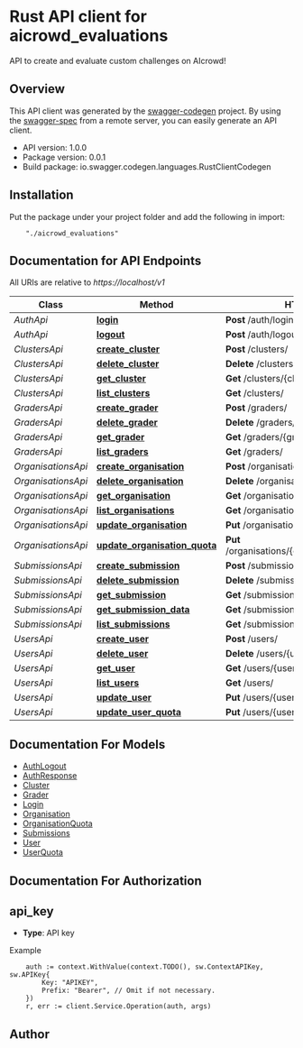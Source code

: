 # Rust API client for aicrowd_evaluations

API to create and evaluate custom challenges on AIcrowd!

## Overview
This API client was generated by the [swagger-codegen](https://github.com/swagger-api/swagger-codegen) project.  By using the [swagger-spec](https://github.com/swagger-api/swagger-spec) from a remote server, you can easily generate an API client.

- API version: 1.0.0
- Package version: 0.0.1
- Build package: io.swagger.codegen.languages.RustClientCodegen

## Installation
Put the package under your project folder and add the following in import:
```
    "./aicrowd_evaluations"
```

## Documentation for API Endpoints

All URIs are relative to *https://localhost/v1*

Class | Method | HTTP request | Description
------------ | ------------- | ------------- | -------------
*AuthApi* | [**login**](docs/AuthApi.md#login) | **Post** /auth/login | 
*AuthApi* | [**logout**](docs/AuthApi.md#logout) | **Post** /auth/logout | 
*ClustersApi* | [**create_cluster**](docs/ClustersApi.md#create_cluster) | **Post** /clusters/ | 
*ClustersApi* | [**delete_cluster**](docs/ClustersApi.md#delete_cluster) | **Delete** /clusters/{cluster_id} | 
*ClustersApi* | [**get_cluster**](docs/ClustersApi.md#get_cluster) | **Get** /clusters/{cluster_id} | 
*ClustersApi* | [**list_clusters**](docs/ClustersApi.md#list_clusters) | **Get** /clusters/ | 
*GradersApi* | [**create_grader**](docs/GradersApi.md#create_grader) | **Post** /graders/ | 
*GradersApi* | [**delete_grader**](docs/GradersApi.md#delete_grader) | **Delete** /graders/{grader_id} | 
*GradersApi* | [**get_grader**](docs/GradersApi.md#get_grader) | **Get** /graders/{grader_id} | 
*GradersApi* | [**list_graders**](docs/GradersApi.md#list_graders) | **Get** /graders/ | 
*OrganisationsApi* | [**create_organisation**](docs/OrganisationsApi.md#create_organisation) | **Post** /organisations/ | 
*OrganisationsApi* | [**delete_organisation**](docs/OrganisationsApi.md#delete_organisation) | **Delete** /organisations/{organisation_id} | 
*OrganisationsApi* | [**get_organisation**](docs/OrganisationsApi.md#get_organisation) | **Get** /organisations/{organisation_id} | 
*OrganisationsApi* | [**list_organisations**](docs/OrganisationsApi.md#list_organisations) | **Get** /organisations/ | 
*OrganisationsApi* | [**update_organisation**](docs/OrganisationsApi.md#update_organisation) | **Put** /organisations/{organisation_id} | 
*OrganisationsApi* | [**update_organisation_quota**](docs/OrganisationsApi.md#update_organisation_quota) | **Put** /organisations/{organisation_id}/addquota | 
*SubmissionsApi* | [**create_submission**](docs/SubmissionsApi.md#create_submission) | **Post** /submissions/ | 
*SubmissionsApi* | [**delete_submission**](docs/SubmissionsApi.md#delete_submission) | **Delete** /submissions/{submission_id} | 
*SubmissionsApi* | [**get_submission**](docs/SubmissionsApi.md#get_submission) | **Get** /submissions/{submission_id} | 
*SubmissionsApi* | [**get_submission_data**](docs/SubmissionsApi.md#get_submission_data) | **Get** /submissions/{submission_id}/data | 
*SubmissionsApi* | [**list_submissions**](docs/SubmissionsApi.md#list_submissions) | **Get** /submissions/ | 
*UsersApi* | [**create_user**](docs/UsersApi.md#create_user) | **Post** /users/ | 
*UsersApi* | [**delete_user**](docs/UsersApi.md#delete_user) | **Delete** /users/{user_id} | 
*UsersApi* | [**get_user**](docs/UsersApi.md#get_user) | **Get** /users/{user_id} | 
*UsersApi* | [**list_users**](docs/UsersApi.md#list_users) | **Get** /users/ | 
*UsersApi* | [**update_user**](docs/UsersApi.md#update_user) | **Put** /users/{user_id} | 
*UsersApi* | [**update_user_quota**](docs/UsersApi.md#update_user_quota) | **Put** /users/{user_id}/addquota | 


## Documentation For Models

 - [AuthLogout](docs/AuthLogout.md)
 - [AuthResponse](docs/AuthResponse.md)
 - [Cluster](docs/Cluster.md)
 - [Grader](docs/Grader.md)
 - [Login](docs/Login.md)
 - [Organisation](docs/Organisation.md)
 - [OrganisationQuota](docs/OrganisationQuota.md)
 - [Submissions](docs/Submissions.md)
 - [User](docs/User.md)
 - [UserQuota](docs/UserQuota.md)


## Documentation For Authorization

## api_key
- **Type**: API key 

Example
```
	auth := context.WithValue(context.TODO(), sw.ContextAPIKey, sw.APIKey{
		Key: "APIKEY",
		Prefix: "Bearer", // Omit if not necessary.
	})
    r, err := client.Service.Operation(auth, args)
```

## Author



